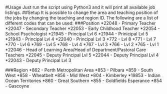 #Usage
Just run the script using Python3 and it will print all available job listings.
##Setup
It is possible to change the area and teaching position of the jobs by changing the teaching and region ID. The following are a list of different codes that can be used:
###Position
*22048 - Primary Teacher
*22047 - Secondary Teacher
*22053 - Early Childhood Teacher
*22054 - School Psychologist
*21945 - Principal Lvl 6
*21944 - Prinicipal Lvl 5
*21943 - Principal Lvl 4
*22040 - Principal Lvl 3
*772 - Lvl 8
*771 - Lvl 7
*770 - Lvl 6
*769 - Lvl 5
*768 - Lvl 4
*767 - Lvl 3
*766 - Lvl 2
*765 - Lvl 1
*22046 - Head of Learning Area/Head of Department/Pastoral Care Teachers
*22045 - Deputy Principal Lvl 5
*22044 - Deputy Principal Lvl 4
*22043 - Deputy Principal Lvl 3

###Region
*862 - Perth Metropolitan Area
*853 - Pilbara
*859 - South West
*858 - Wheatbelt
*856 - Mid West
*804 - Kimberley
*19853 - Indian Ocean Territories
*860 - Great Southern
*855 - Goldfields Esperance
*854 - Gascoyne